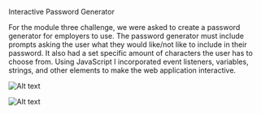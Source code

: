 Interactive Password Generator

For the module three challenge, we were asked to create a password generator for employers to use. The password generator must include prompts asking the user what they would like/not like to include in their password. It also had a set specific amount of characters the user has to choose from. Using JavaScript I incorporated event listeners, variables, strings, and other elements to make the web application interactive.

![Alt text](<Develop/images/Screenshot (14).png>)

![Alt text](<Develop/images/Screenshot (15).png>)